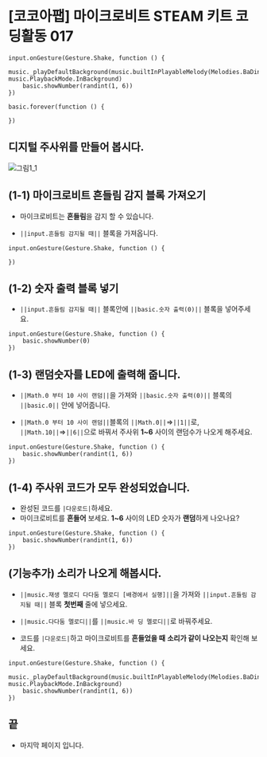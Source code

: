 # [코코아팹] 마이크로비트 STEAM 키트 코딩활동 017

```ghost
input.onGesture(Gesture.Shake, function () {
    music._playDefaultBackground(music.builtInPlayableMelody(Melodies.BaDing), music.PlaybackMode.InBackground)
    basic.showNumber(randint(1, 6))
})
```

```template
basic.forever(function () {
	
})
```

## 디지털 주사위를 만들어 봅시다.
![그림1_1](https://github.com/kocoasolution/mytutorial/assets/170903760/1018a724-c78c-4d9a-b0d5-e9b1dcf539b7)

## (1-1) 마이크로비트 흔들림 감지 블록 가져오기
* 마이크로비트는 **흔들림**을 감지 할 수 있습니다.

* ``||input.흔들림 감지될 때||`` 블록을 가져옵니다.

```blocks
input.onGesture(Gesture.Shake, function () {
   
})
```

## (1-2) 숫자 출력 블록 넣기
* ``||input.흔들림 감지될 때||`` 블록안에 ``||basic.숫자 출력(0)||`` 블록을 넣어주세요.

```blocks
input.onGesture(Gesture.Shake, function () {
    basic.showNumber(0)
})
```

## (1-3) 랜덤숫자를 LED에 출력해 줍니다.
* ``||Math.0 부터 10 사이 랜덤||``을 가져와 ``||basic.숫자 출력(0)||`` 블록의 ``||basic.0||`` 안에 넣어줍니다.

* ``||Math.0 부터 10 사이 랜덤||``블록의 ``||Math.0||``=>``||1||``로,  ``||Math.10||``=>``||6||``으로 바꿔서 주사위 **1~6** 사이의 랜덤수가 나오게 해주세요.  

```blocks
input.onGesture(Gesture.Shake, function () {
    basic.showNumber(randint(1, 6))
})
```

## (1-4) 주사위 코드가 모두 완성되었습니다.
* 완성된 코드를 ``|다운로드|``하세요.
* 마이크로비트를 **흔들어** 보세요. **1~6** 사이의 LED 숫자가 **랜덤**하게 나오나요?

```blocks
input.onGesture(Gesture.Shake, function () {
    basic.showNumber(randint(1, 6))
})
```

## (기능추가) 소리가 나오게 해봅시다. 
* ``||music.재생 멜로디 다다둠 멜로디 [배경에서 실행]||``을 가져와 ``||input.흔들림 감지될 때||`` 블록 **첫번째** 줄에 넣으세요.

* ``||music.다다둠 멜로디||``를 ``||music.바 딩 멜로디||``로 바꿔주세요.

* 코드를 ``|다운로드|``하고 마이크로비트를 **흔들었을 때** **소리가 같이 나오는지** 확인해 보세요.

```blocks
input.onGesture(Gesture.Shake, function () {
    music._playDefaultBackground(music.builtInPlayableMelody(Melodies.BaDing), music.PlaybackMode.InBackground)
    basic.showNumber(randint(1, 6))
})
```

## 끝
* 마지막 페이지 입니다.
